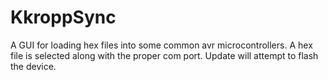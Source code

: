 # KkroppSync
A GUI for loading hex files into some common avr microcontrollers. 
A hex file is selected along with the proper com port. 
Update will attempt to flash the device. 
